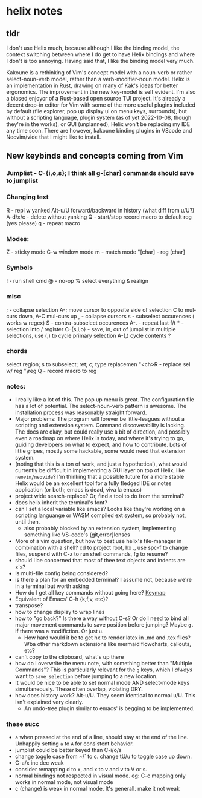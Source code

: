 # helix notes
## tldr
I don't use Helix much, because although I like the binding model, the context switching between where I do get to have Helix bindings and where I don't is too annoying. Having said that, I like the binding model very much.

Kakoune is a rethinking of Vim's concept model with a noun-verb or rather select-noun-verb model, rather than a verb-modifier-noun model. Helix is an implementation in Rust, drawing on many of Kak's ideas for better ergonomics. The improvement in the new key-model is self evident. I'm also a biased enjoyor of a Rust-based open source TUI project.
It's already a decent drop-in editor for Vim with some of the more useful plugins included by default (file explorer, pop up display ui on menu keys, surrounds), but without a scripting language, plugin system (as of yet 2022-10-08, though they're in the works), or GUI (unplanned), Helix won't be replacing my IDE any time soon. There are however, kakoune binding plugins in VScode and Neovim/vide that I might like to install.
## New keybinds and concepts coming from Vim
### Jumplist - C-{i,o,s}; I think all g-[char] commands should save to jumplist
### Changing text
R - repl w yanked
Alt-u/U forward/backward in history (what diff from u/U?)
A-d/x/c - delete without yanking
Q - start/stop record macro to default reg (yes please)
q - repeat macro
### Modes:
Z - sticky mode
C-w window mode
m - match mode
"[char] - reg [char]
### Symbols
! - run shell cmd
@ - no-op
% select everything
& realign
### misc
; - collapse selection
A-; move cursor to opposite side of selection
C to mul-curs down, A-C mul-curs up
, - collapse cursors
s - subselect occurences ( works w regex)
S - contra-subselect occurences
A-. - repeat last f/t
\* - selection into / register
C-{s,i,o} - save, in, out of jumplist
in multiple selections, use (,) to cycle primary selection
A-(,) cycle contents ?
### chords
select region; s to subselect; ret; c; type replacemen
"\<ch\>R - replace sel w/ reg
"\reg Q - record macro to reg
### notes:
- I really like a lot of this. The pop up menu is great. The configuration file has a lot of potential. The select-noun-verb pattern is awesome. The installation process was reasonably straight forward. 
- Major problems: The program will forever be little-leagues without a scripting and extension system. Command discoverability is lacking. The docs are okay, but could really use a bit of direction, and possibly even a roadmap on where Helix is today, and where it's trying to go, guiding developers on what to expect, and how to contribute. Lots of little gripes, mostly some hackable, some would need that extension system.
- (noting that this is a ton of work, and just a hypothetical), what would currently be difficult in implementing a GUI layer on top of Helix, like `neovim/neovide`? I'm thinking that a possible future for a more stable Helix would be an excellent tool for a fully fledged IDE or notes application (or both; emacs is dead, viva la emacs)
- project wide search-replace? Or, find a tool to do from the terminal?
- does helix inherit the terminal's font?
- can I set a local variable like emacs? Looks like they're working on a scripting languange or WASM compiled ext system, so probably not, until then.
    - also probably blocked by an extension system, implementing something like VS-code's {git,error}lenses
- More of a vim question, but how to best use helix's file-manager in combination with a shell? cd to project root, hx ., use spc-f to change files, suspend with C-z to run shell commands, fg to resume?
- should I be concerned that most of thee text objects and indents are x's?
- Is multi-file config being considered?
- is there a plan for an embedded terminal? I assume not, because we're in a terminal but worth asking
- How do I get all key commands without going here? [Keymap](https://docs.helix-editor.com/keymap.html#select--extend-mode)
- Equivalent of Emacs' C-h {k,f,v, etc}?
- transpose?
- how to change display to wrap lines
- how to "go back?" Is there a way without C-s? Or do I need to bind all major movement commands to save position before jumping? Maybe `g.` if there was a modifiction. Or just `u`.
    - How hard would it be to get hx to render latex in .md and .tex files? Wba other markdown extensions like mermaid flowcharts, callouts, etc?
- can't copy to the clipboard, what's up there
- how do I overwrite the menu note, with something better than "Multiple Commands"? This is particularly relevant for the `g` keys, which I *always* want to `save_selection` before jumping to a new location.
- It would be nice to be able to set normal mode AND select-mode keys simultaneously. These often overlap, violating DRY.
- how does history work? Alt-u/U. They seem identical to normal u/U. This isn't explained very clearly.
    - An undo-tree plugin similar to emacs' is begging to be implemented.
### these succ
- `a` when pressed at the end of a line, should stay at the end of the line. Unhappily setting `a` to `A` for consistent behavior.
- jumplist could be better keyed than C-i/o/s
- change toggle case from ~/\` to c. change tU/u to toggle case up down. 
- C-a/x inc dec weak
- consider remapping d to x, and x to v and v to V or s. 
- normal bindings not respected in visual mode. eg: C-c mapping only works in normal mode, not visual mode
- c (change) is weak in normal mode. It's generall. make it not weak
